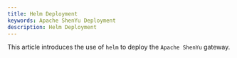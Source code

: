 ```yaml
---
title: Helm Deployment
keywords: Apache ShenYu Deployment
description: Helm Deployment
---
```


This article introduces the use of `helm` to deploy the `Apache ShenYu` gateway.







